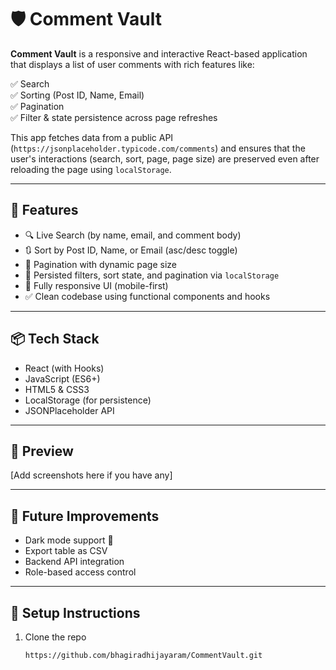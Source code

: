 # 🛡️ Comment Vault

**Comment Vault** is a responsive and interactive React-based application that displays a list of user comments with rich features like:

✅ Search  
✅ Sorting (Post ID, Name, Email)  
✅ Pagination  
✅ Filter & state persistence across page refreshes

This app fetches data from a public API (`https://jsonplaceholder.typicode.com/comments`) and ensures that the user's interactions (search, sort, page, page size) are preserved even after reloading the page using `localStorage`.

---

## 🚀 Features

- 🔍 Live Search (by name, email, and comment body)
- 🔃 Sort by Post ID, Name, or Email (asc/desc toggle)
- 📄 Pagination with dynamic page size
- 💾 Persisted filters, sort state, and pagination via `localStorage`
- 📱 Fully responsive UI (mobile-first)
- ✅ Clean codebase using functional components and hooks

---

## 📦 Tech Stack

- React (with Hooks)
- JavaScript (ES6+)
- HTML5 & CSS3
- LocalStorage (for persistence)
- JSONPlaceholder API

---

## 📸 Preview

[Add screenshots here if you have any]

---

## 🧠 Future Improvements

- Dark mode support 🌙  
- Export table as CSV  
- Backend API integration  
- Role-based access control  

---

## 📂 Setup Instructions

1. Clone the repo  
   ```bash
   https://github.com/bhagiradhijayaram/CommentVault.git

